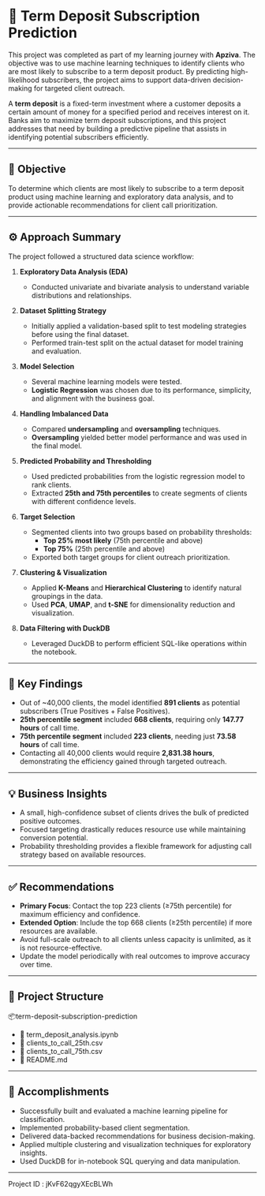 # 📘 Term Deposit Subscription Prediction

This project was completed as part of my learning journey with **Apziva**. The objective was to use machine learning techniques to identify clients who are most likely to subscribe to a term deposit product. By predicting high-likelihood subscribers, the project aims to support data-driven decision-making for targeted client outreach.

A **term deposit** is a fixed-term investment where a customer deposits a certain amount of money for a specified period and receives interest on it. Banks aim to maximize term deposit subscriptions, and this project addresses that need by building a predictive pipeline that assists in identifying potential subscribers efficiently.

---

## 🎯 Objective

To determine which clients are most likely to subscribe to a term deposit product using machine learning and exploratory data analysis, and to provide actionable recommendations for client call prioritization.

---

## ⚙️ Approach Summary

The project followed a structured data science workflow:

1. **Exploratory Data Analysis (EDA)**  
   - Conducted univariate and bivariate analysis to understand variable distributions and relationships.

2. **Dataset Splitting Strategy**  
   - Initially applied a validation-based split to test modeling strategies before using the final dataset.
   - Performed train-test split on the actual dataset for model training and evaluation.

3. **Model Selection**  
   - Several machine learning models were tested.
   - **Logistic Regression** was chosen due to its performance, simplicity, and alignment with the business goal.

4. **Handling Imbalanced Data**  
   - Compared **undersampling** and **oversampling** techniques.
   - **Oversampling** yielded better model performance and was used in the final model.

5. **Predicted Probability and Thresholding**  
   - Used predicted probabilities from the logistic regression model to rank clients.
   - Extracted **25th and 75th percentiles** to create segments of clients with different confidence levels.

6. **Target Selection**  
   - Segmented clients into two groups based on probability thresholds:
     - **Top 25% most likely** (75th percentile and above)
     - **Top 75%** (25th percentile and above)
   - Exported both target groups for client outreach prioritization.

7. **Clustering & Visualization**  
   - Applied **K-Means** and **Hierarchical Clustering** to identify natural groupings in the data.
   - Used **PCA**, **UMAP**, and **t-SNE** for dimensionality reduction and visualization.

8. **Data Filtering with DuckDB**  
   - Leveraged DuckDB to perform efficient SQL-like operations within the notebook.

---

## 📌 Key Findings

- Out of ~40,000 clients, the model identified **891 clients** as potential subscribers (True Positives + False Positives).
- **25th percentile segment** included **668 clients**, requiring only **147.77 hours** of call time.
- **75th percentile segment** included **223 clients**, needing just **73.58 hours** of call time.
- Contacting all 40,000 clients would require **2,831.38 hours**, demonstrating the efficiency gained through targeted outreach.

---

## 💡 Business Insights

- A small, high-confidence subset of clients drives the bulk of predicted positive outcomes.
- Focused targeting drastically reduces resource use while maintaining conversion potential.
- Probability thresholding provides a flexible framework for adjusting call strategy based on available resources.

---

## ✅ Recommendations

- **Primary Focus**: Contact the top 223 clients (≥75th percentile) for maximum efficiency and confidence.
- **Extended Option**: Include the top 668 clients (≥25th percentile) if more resources are available.
- Avoid full-scale outreach to all clients unless capacity is unlimited, as it is not resource-effective.
- Update the model periodically with real outcomes to improve accuracy over time.

---

## 📂 Project Structure

📦term-deposit-subscription-prediction
- 📄 term_deposit_analysis.ipynb
- 📄 clients_to_call_25th.csv
- 📄 clients_to_call_75th.csv
- 📄 README.md


---

## 🚀 Accomplishments

- Successfully built and evaluated a machine learning pipeline for classification.
- Implemented probability-based client segmentation.
- Delivered data-backed recommendations for business decision-making.
- Applied multiple clustering and visualization techniques for exploratory insights.
- Used DuckDB for in-notebook SQL querying and data manipulation.

---

Project ID : jKvF62qgyXEcBLWh
